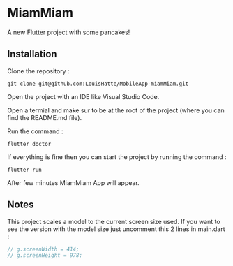 # MiamMiam

A new Flutter project with some pancakes!

## Installation

Clone the repository :
```
git clone git@github.com:LouisHatte/MobileApp-miamMiam.git
```
Open the project with an IDE like Visual Studio Code.

Open a termial and make sur to be at the root of the project (where you can find the README.md file).

Run the command :
```
flutter doctor
```
If everything is fine then you can start the project by running the command :
```
flutter run
```
After few minutes MiamMiam App will appear.

## Notes

This project scales a model to the current screen size used.
If you want to see the version with the model size just uncomment this 2 lines in main.dart :
```dart
// g.screenWidth = 414;
// g.screenHeight = 978;
```
